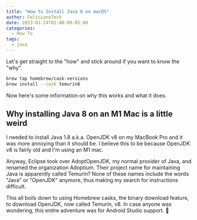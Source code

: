 ```yaml
---
title: "How to Install Java 8 on macOS"
author: FelicianoTech
date: 2023-01-24T02:00:00-05:00
categories:
  - How To
tags:
  - java
---
```


Let's get straight to the "how" and stick around if you want to know the "why".

```bash
brew tap homebrew/cask-versions
brew install --cask temurin8
```

Now here's some information on why this works and what it does.

<!--more-->

## Why installing Java 8 on an M1 Mac is a little weird

I needed to install Java 1.8 a.k.a. OpenJDK v8 on my MacBook Pro and it was more annoying than it should be.
I believe this to be because OpenJDK v8 is fairly old and I'm using an M1 mac.

Anyway, Eclipse took over AdoptOpenJDK, my normal provider of Java, and renamed the organization Adoptium.
Their project name for maintaining Java is apparently called Temurin?
None of these names include the words "Java" or "OpenJDK" anymore, thus making my search for instructions difficult.

This all boils down to using Homebrew casks, the binary download feature, to download OpenJDK, now called Temurin, v8.
In case anyone was wondering, this entire adventure was for Android Studio support. :grimacing:
